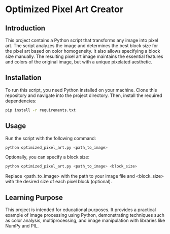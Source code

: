 # Optimized Pixel Art Creator

## Introduction
This project contains a Python script that transforms any image into pixel art. The script analyzes the image and determines the best block size for the pixel art based on color homogeneity. It also allows specifying a block size manually. The resulting pixel art image maintains the essential features and colors of the original image, but with a unique pixelated aesthetic.

## Installation
To run this script, you need Python installed on your machine. Clone this repository and navigate into the project directory. Then, install the required dependencies:

```bash
pip install -r requirements.txt
```

## Usage
Run the script with the following command:

```bash
python optimized_pixel_art.py <path_to_image>
```

Optionally, you can specify a block size:

```bash
python optimized_pixel_art.py <path_to_image> <block_size>
```

Replace <path_to_image> with the path to your image file and <block_size> with the desired size of each pixel block (optional).

## Learning Purpose

This project is intended for educational purposes. It provides a practical example of image processing using Python, demonstrating techniques such as color analysis, multiprocessing, and image manipulation with libraries like NumPy and PIL.


